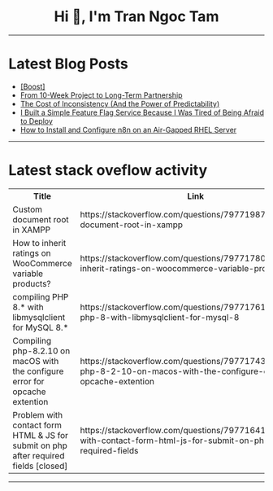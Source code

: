 <h1 align="center">Hi 👋, I'm Tran Ngoc Tam</h1>

---

# Latest Blog Posts 
<!-- BLOG-POST-LIST:START -->
- [[Boost]](https://dev.to/batunpc/-21j4)
- [From 10-Week Project to Long-Term Partnership](https://dev.to/saminarp/from-10-week-project-to-long-term-partnership-551p)
- [The Cost of Inconsistency &lpar;And the Power of Predictability&rpar;](https://dev.to/duplessisvanaswegen/the-cost-of-inconsistency-and-the-power-of-predictability-57bg)
- [I Built a Simple Feature Flag Service Because I Was Tired of Being Afraid to Deploy](https://dev.to/el_yt/i-built-a-simple-feature-flag-service-because-i-was-tired-of-being-afraid-to-deploy-5ci)
- [How to Install and Configure n8n on an Air-Gapped RHEL Server](https://dev.to/kaustubhyerkade/how-to-install-and-configure-n8n-on-an-air-gapped-rhel-server-47hh)
<!-- BLOG-POST-LIST:END -->

---

# Latest stack oveflow activity
<table>
  <tr><th>Title</th><th>Link</th></tr>
  <!-- STACKOVERFLOW:START --><tr><td>Custom document root in XAMPP</td><td>https://stackoverflow.com/questions/79771987/custom-document-root-in-xampp</td></tr><tr><td>How to inherit ratings on WooCommerce variable products?</td><td>https://stackoverflow.com/questions/79771780/how-to-inherit-ratings-on-woocommerce-variable-products</td></tr><tr><td>compiling PHP 8.* with libmysqlclient for MySQL 8.*</td><td>https://stackoverflow.com/questions/79771761/compiling-php-8-with-libmysqlclient-for-mysql-8</td></tr><tr><td>Compiling php-8.2.10 on macOS with the configure error for opcache extention</td><td>https://stackoverflow.com/questions/79771743/compiling-php-8-2-10-on-macos-with-the-configure-error-for-opcache-extention</td></tr><tr><td>Problem with contact form HTML &amp; JS for submit on php after required fields [closed]</td><td>https://stackoverflow.com/questions/79771641/problem-with-contact-form-html-js-for-submit-on-php-after-required-fields</td></tr><!-- STACKOVERFLOW:END -->
</table>

---



